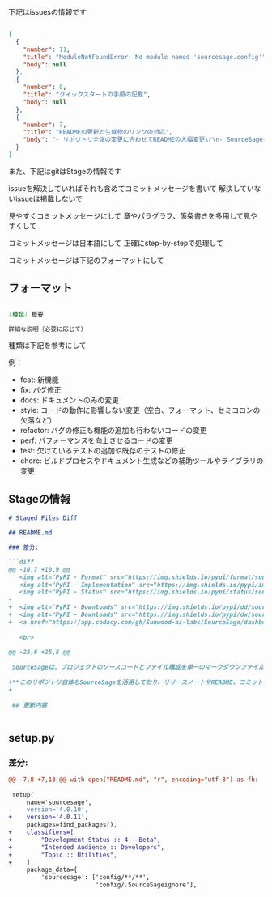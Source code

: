 下記はissuesの情報です


```json

[
  {
    "number": 11,
    "title": "ModuleNotFoundError: No module named 'sourcesage.config'",
    "body": null
  },
  {
    "number": 8,
    "title": "クイックスタートの手順の記載",
    "body": null
  },
  {
    "number": 7,
    "title": "READMEの更新と生成物のリンクの対応",
    "body": "- リポジトリ全体の変更に合わせてREADMEの大幅変更\r\n- SourceSage.py の生成物に合わせて生成物へのリンクをREADMEに記載\r\n\r\n\r\n下記の内容を盛り込んで、必要に応じて内容を修正して\r\n\r\n```\r\n開発前\r\n\r\n課題の確認とAIによる自動修正\r\n\r\n- GitHubのオープンなissueを取得し、JSONファイルに保存する\r\n- SourceSage.pyを使用して現在のプロジェクトのソースコードとファイル構成を1つのマークダウンファイル(SourceSageAssetsDemo\\ISSUES_RESOLVE\\ISSUE_7.md)に統合する\r\n- issueデータとSourceSage.pyで生成したマークダウンをClaude AIに入力する\r\n- AIがissueの内容を理解し、現在のソースコードを分析して自動的にissueの修正を提案する\r\n- 提案された修正内容を確認し、必要に応じて手動で調整を行う\r\n\r\n開発中\r\n\r\nステージされた変更の確認とコミットメッセージの自動生成\r\n\r\n- StagedDiffGeneratorクラスを使用してステージされた差分を取得し、マークダウンファイルに出力する\r\n- ステージされた変更とissueの情報をAIに入力し、適切なコミットメッセージを生成する\r\n- get_issues.pyで取得したissueデータとStagedDiffGeneratorで生成したマークダウン（SourceSageAssetsDemo\\STAGED_DIFF.md）をClaude AIに入力する\r\n- AIが既存のissueを考慮してコミットメッセージを自動生成する\r\n\r\n\r\nリリース後\r\n\r\nプロジェクトの統合とドキュメント化\r\n\r\n- SourceSage.pyを使用してプロジェクト全体のソースコードとファイル構成をAIが理解しやすい形式で統合する\r\n- プロジェクトのディレクトリ構成とファイル内容を1つのマークダウンファイル（SourceSageAssetsDemo\\SourceSage.md）にまとめる\r\n- 不要なファイルやディレクトリを除外するための設定が可能\r\n- 複数のプログラミング言語に対応し、シンタックスハイライト機能を提供\r\n- Gitの変更履歴を自動生成し、ドキュメント化する\r\n- ブランチごとに変更履歴をマークダウンファイルに出力する\r\n- すべてのブランチの変更履歴を1つのファイルに統合する\r\n```"
  }
]

```

また、下記はgitはStageの情報です

issueを解決していればそれも含めてコミットメッセージを書いて
解決していないissueは掲載しないで

見やすくコミットメッセージにして
章やパラグラフ、箇条書きを多用して見やすくして

コミットメッセージは日本語にして
正確にstep-by-stepで処理して

コミットメッセージは下記のフォーマットにして

## フォーマット

```markdown

[種類] 概要

詳細な説明（必要に応じて）

```

種類は下記を参考にして

例：
  - feat: 新機能
  - fix: バグ修正
  - docs: ドキュメントのみの変更
  - style: コードの動作に影響しない変更（空白、フォーマット、セミコロンの欠落など） 
  - refactor: バグの修正も機能の追加も行わないコードの変更
  - perf: パフォーマンスを向上させるコードの変更
  - test: 欠けているテストの追加や既存のテストの修正
  - chore: ビルドプロセスやドキュメント生成などの補助ツールやライブラリの変更


## Stageの情報

```markdown
# Staged Files Diff

## README.md

### 差分:

```diff
@@ -10,7 +10,9 @@
   <img alt="PyPI - Format" src="https://img.shields.io/pypi/format/sourcesage">
   <img alt="PyPI - Implementation" src="https://img.shields.io/pypi/implementation/sourcesage">
   <img alt="PyPI - Status" src="https://img.shields.io/pypi/status/sourcesage">
-
+  <img alt="PyPI - Downloads" src="https://img.shields.io/pypi/dd/sourcesage">
+  <img alt="PyPI - Downloads" src="https://img.shields.io/pypi/dw/sourcesage">
+  <a href="https://app.codacy.com/gh/Sunwood-ai-labs/SourceSage/dashboard?utm_source=gh&utm_medium=referral&utm_content=&utm_campaign=Badge_grade"><img src="https://app.codacy.com/project/badge/Grade/77ab7715dd23499d82caca4e7ea3b093"/></a>
 
   <br>
 
@@ -23,6 +25,8 @@
 
 SourceSageは、プロジェクトのソースコードとファイル構成を単一のマークダウンファイルに統合し、AIによる自動修正やドキュメント化を実現するPythonスクリプトです。開発のライフサイクル全体を通して、コードの品質向上と生産性の向上を支援します。
 
+**このリポジトリ自体もSourceSageを活用しており、リリースノートやREADME、コミットメッセージの9割はSourceSage X クロードで生成しています。**
+
 
 ## 更新内容
 

```

## setup.py

### 差分:

```diff
@@ -7,8 +7,13 @@ with open("README.md", "r", encoding="utf-8") as fh:
 
 setup(
     name='sourcesage',
-    version='4.0.10',
+    version='4.0.11',
     packages=find_packages(),
+    classifiers=[
+        "Development Status :: 4 - Beta",
+        "Intended Audience :: Developers",
+        "Topic :: Utilities",
+    ],
     package_data={
         'sourcesage': ['config/**/**', 
                        'config/.SourceSageignore'],

```



```